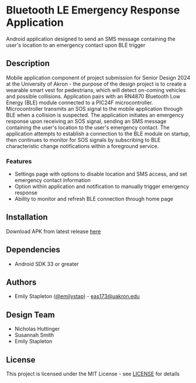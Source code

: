 # Bluetooth LE Emergency Response Application

Android application designed to send an SMS message containing the user's location to an emergency contact upon BLE trigger

## Description

Mobile application component of project submission for Senior Design 2024 at the University of Akron - the purpose of the design project is to create a wearable smart vest for pedestrians, which will detect on-coming vehicles and possible collisions. Application pairs with an RN4870 Bluetooth Low Energy (BLE) module connected to a PIC24F microcontroller. Microcontroller transmits an SOS signal to the mobile application through BLE when a collision is suspected. The application initiates an emergency response upon receiving an SOS signal, sending an SMS message containing the user's location to the user's emergency contact. The application attempts to establish a connection to the BLE module on startup, then continues to monitor for SOS signals by subscribing to BLE characteristic change notifications within a foreground service.

### Features

* Settings page with options to disable location and SMS access, and set emergency contact information
* Option within application and notification to manually trigger emergency response
* Ability to monitor and refresh BLE connection through home page

## Installation

Download APK from latest release [here](https://github.com/emilystap/ble-emergency-response/releases/latest)

## Dependencies

* Android SDK 33 or greater

## Authors

* Emily Stapleton ([@emilystap](https://github.com/emilystap)) - eas173@uakron.edu

## Design Team

* Nicholas Huttinger
* Susannah Smith
* Emily Stapleton

## License

This project is licensed under the MIT License - see [LICENSE](https://github.com/emilystap/ble-emergency-response/tree/master?tab=MIT-1-ov-file#readme) for details
